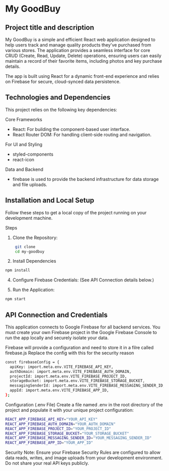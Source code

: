 # My GoodBuy
## Project title and description
My GoodBuy is a simple and efficient React web application designed to help users track and manage quality products they've purchased from various stores. The application provides a seamless interface for core CRUD (Create, Read, Update, Delete) operations, ensuring users can easily maintain a record of their favorite items, including photos and key purchase details.

The app is built using React for a dynamic front-end experience and relies on Firebase for secure, cloud-synced data persistence.

## Technologies and Dependencies
This project relies on the following key dependencies:

Core Frameworks
* React: For building the component-based user interface.
* React Router DOM: For handling client-side routing and navigation.

For UI and Styling
* styled-components
* react-icon

Data and Backend
* firebase is used to provide the backend infrastructure for data storage and file uploads.

## Installation and Local Setup
Follow these steps to get a local copy of the project running on your development machine.

Steps
1. Clone the Repository:
   ```bash
    git clone 
    cd my-goodbuy
   ```


3. Install Dependencies
```bash
npm install
```

4. Configure Firebase Credentials: (See API Connection details below.)

5. Run the Application:
```bash
npm start
```

## API Connection and Credentials
This application connects to Google Firebase for all backend services. You must create your own Firebase project in the Google Firebase Console to run the app locally and securely isolate your data.

Firebase will provide a configuration and need to store it in a filre called firebase.js
Replace the config with this for the security reason 
```bash
const firebaseConfig = {
  apiKey: import.meta.env.VITE_FIREBASE_API_KEY,
  authDomain: import.meta.env.VITE_FIREBASE_AUTH_DOMAIN,
  projectId: import.meta.env.VITE_FIREBASE_PROJECT_ID,
  storageBucket: import.meta.env.VITE_FIREBASE_STORAGE_BUCKET,
  messagingSenderId: import.meta.env.VITE_FIREBASE_MESSAGING_SENDER_ID,
  appId: import.meta.env.VITE_FIREBASE_APP_ID,
};
```

Configuration (.env File)
Create a file named .env in the root directory of the project and populate it with your unique project configuration:
```bash
REACT_APP_FIREBASE_API_KEY="YOUR_API_KEY"
REACT_APP_FIREBASE_AUTH_DOMAIN="YOUR_AUTH_DOMAIN"
REACT_APP_FIREBASE_PROJECT_ID="YOUR_PROJECT_ID"
REACT_APP_FIREBASE_STORAGE_BUCKET="YOUR_STORAGE_BUCKET"
REACT_APP_FIREBASE_MESSAGING_SENDER_ID="YOUR_MESSAGING_SENDER_ID"
REACT_APP_FIREBASE_APP_ID="YOUR_APP_ID"
```
Security Note: Ensure your Firebase Security Rules are configured to allow data reads, writes, and image uploads from your development environment. Do not share your real API keys publicly.


